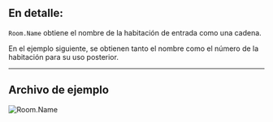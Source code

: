 ## En detalle:
`Room.Name` obtiene el nombre de la habitación de entrada como una cadena.

En el ejemplo siguiente, se obtienen tanto el nombre como el número de la habitación para su uso posterior.
___
## Archivo de ejemplo

![Room.Name](./Revit.Elements.Room.Name_img.jpg)
